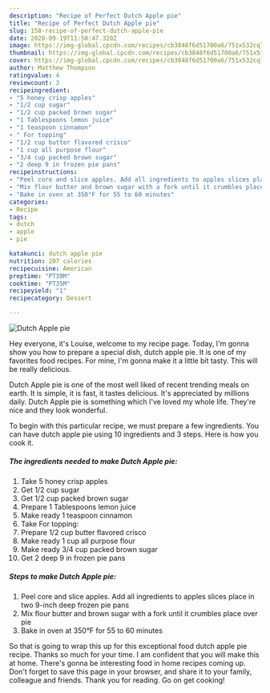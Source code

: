 ```yaml
---
description: "Recipe of Perfect Dutch Apple pie"
title: "Recipe of Perfect Dutch Apple pie"
slug: 158-recipe-of-perfect-dutch-apple-pie
date: 2020-09-19T11:50:47.320Z
image: https://img-global.cpcdn.com/recipes/cb3848f6d51700a6/751x532cq70/dutch-apple-pie-recipe-main-photo.jpg
thumbnail: https://img-global.cpcdn.com/recipes/cb3848f6d51700a6/751x532cq70/dutch-apple-pie-recipe-main-photo.jpg
cover: https://img-global.cpcdn.com/recipes/cb3848f6d51700a6/751x532cq70/dutch-apple-pie-recipe-main-photo.jpg
author: Matthew Thompson
ratingvalue: 4
reviewcount: 3
recipeingredient:
- "5 honey crisp apples"
- "1/2 cup sugar"
- "1/2 cup packed brown sugar"
- "1 Tablespoons lemon juice"
- "1 teaspoon cinnamon"
- " For topping"
- "1/2 cup butter flavored crisco"
- "1 cup all purpose flour"
- "3/4 cup packed brown sugar"
- "2 deep 9 in frozen pie pans"
recipeinstructions:
- "Peel core and slice apples. Add all ingredients to apples slices place in two 9-inch deep frozen pie pans"
- "Mix flour butter and brown sugar with a fork until it crumbles place over pie"
- "Bake in oven at 350°F for 55 to 60 minutes"
categories:
- Recipe
tags:
- dutch
- apple
- pie

katakunci: dutch apple pie 
nutrition: 207 calories
recipecuisine: American
preptime: "PT39M"
cooktime: "PT35M"
recipeyield: "1"
recipecategory: Dessert

---
```



![Dutch Apple pie](https://img-global.cpcdn.com/recipes/cb3848f6d51700a6/751x532cq70/dutch-apple-pie-recipe-main-photo.jpg)

Hey everyone, it's Louise, welcome to my recipe page. Today, I'm gonna show you how to prepare a special dish, dutch apple pie. It is one of my favorites food recipes. For mine, I'm gonna make it a little bit tasty. This will be really delicious.

Dutch Apple pie is one of the most well liked of recent trending meals on earth. It is simple, it is fast, it tastes delicious. It's appreciated by millions daily. Dutch Apple pie is something which I've loved my whole life. They're nice and they look wonderful.




To begin with this particular recipe, we must prepare a few ingredients. You can have dutch apple pie using 10 ingredients and 3 steps. Here is how you cook it.

##### The ingredients needed to make Dutch Apple pie:

1. Take 5 honey crisp apples
1. Get 1/2 cup sugar
1. Get 1/2 cup packed brown sugar
1. Prepare 1 Tablespoons lemon juice
1. Make ready 1 teaspoon cinnamon
1. Take  For topping:
1. Prepare 1/2 cup butter flavored crisco
1. Make ready 1 cup all purpose flour
1. Make ready 3/4 cup packed brown sugar
1. Get 2 deep 9 in frozen pie pans




##### Steps to make Dutch Apple pie:

1. Peel core and slice apples. Add all ingredients to apples slices place in two 9-inch deep frozen pie pans
1. Mix flour butter and brown sugar with a fork until it crumbles place over pie
1. Bake in oven at 350°F for 55 to 60 minutes




So that is going to wrap this up for this exceptional food dutch apple pie recipe. Thanks so much for your time. I am confident that you will make this at home. There's gonna be interesting food in home recipes coming up. Don't forget to save this page in your browser, and share it to your family, colleague and friends. Thank you for reading. Go on get cooking!
